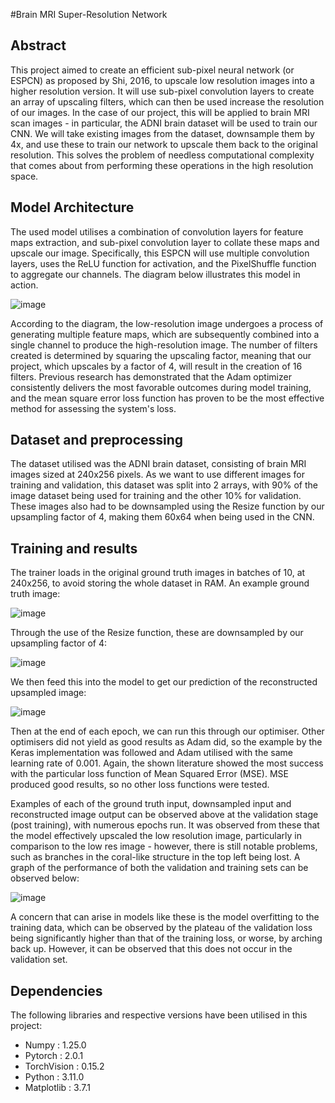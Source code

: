 #Brain MRI Super-Resolution Network
## Abstract

This project aimed to create an efficient sub-pixel neural network (or ESPCN) as proposed by Shi, 2016, to upscale low resolution images into a higher resolution version. It will use sub-pixel convolution layers to create an array of upscaling filters, which can then be used increase the resolution of our images. In the case of our project, this will be applied to brain MRI scan images - in particular, the ADNI brain dataset will be used to train our CNN. We will take existing images from the dataset, downsample them by 4x, and use these to train our network to upscale them back to the original resolution. This solves the problem of needless computational complexity that comes about from performing these operations in the high resolution space.

## Model Architecture

The used model utilises a combination of convolution layers for feature maps extraction, and sub-pixel convolution layer to collate these maps and upscale our image. Specifically, this ESPCN will use multiple convolution layers, uses the ReLU function for activation, and the PixelShuffle function to aggregate our channels. The diagram below illustrates this model in action.

![image](https://github.com/CharlieGore/PatternAnalysis-2023/assets/141538622/b79ce09f-9464-4734-8f29-090b08ec5295)

According to the diagram, the low-resolution image undergoes a process of generating multiple feature maps, which are subsequently combined into a single channel to produce the high-resolution image. The number of filters created is determined by squaring the upscaling factor, meaning that our project, which upscales by a factor of 4, will result in the creation of 16 filters. Previous research has demonstrated that the Adam optimizer consistently delivers the most favorable outcomes during model training, and the mean square error loss function has proven to be the most effective method for assessing the system's loss.

## Dataset and preprocessing

The dataset utilised was the ADNI brain dataset, consisting of brain MRI images sized at 240x256 pixels. As we want to use different images for training and validation, this dataset was split into 2 arrays, with 90% of the image dataset being used for training and the other 10% for validation. These images also had to be downsampled using the Resize function by our upsampling factor of 4, making them 60x64 when being used in the CNN.

## Training and results

The trainer loads in the original ground truth images in batches of 10, at 240x256, to avoid storing the whole dataset in RAM. An example ground truth image:

![image](https://github.com/CharlieGore/PatternAnalysis-2023/assets/141538622/e906d64c-de25-4f03-82ff-7f629b931fa6)

Through the use of the Resize function, these are downsampled by our upsampling factor of 4:

![image](https://github.com/CharlieGore/PatternAnalysis-2023/assets/141538622/5aea520e-f313-4a36-ba7d-471ba140d947)

We then feed this into the model to get our prediction of the reconstructed upsampled image:

![image](https://github.com/CharlieGore/PatternAnalysis-2023/assets/141538622/26954310-bd30-4172-a936-47e245f2a281)

Then at the end of each epoch, we can run this through our optimiser. Other optimisers did not yield as good results as Adam did, so the example by the Keras implementation was followed and Adam utilised with the same learning rate of 0.001. Again, the shown literature showed the most success with the particular loss function of Mean Squared Error (MSE). MSE produced good results, so no other loss functions were tested. 

Examples of each of the ground truth input, downsampled input and reconstructed image output can be observed above at the validation stage (post training), with numerous epochs run. It was observed from these that the model effectively upscaled the low resolution image, particularly in comparison to the low res image - however, there is still notable problems, such as branches in the coral-like structure in the top left being lost. A graph of the performance of both the validation and training sets can be observed below:

![image](https://github.com/CharlieGore/PatternAnalysis-2023/assets/141538622/05827b6f-b1bc-4b6c-8ee9-1e800d8a56f7)

A concern that can arise in models like these is the model overfitting to the training data, which can be observed by  the plateau of the validation loss being significantly higher than that of the training loss, or worse, by arching back up. However, it can be observed that this does not occur in the validation set.

## Dependencies

The following libraries and respective versions have been utilised in this project:

- Numpy : 1.25.0
- Pytorch : 2.0.1
- TorchVision : 0.15.2
- Python : 3.11.0
- Matplotlib : 3.7.1














